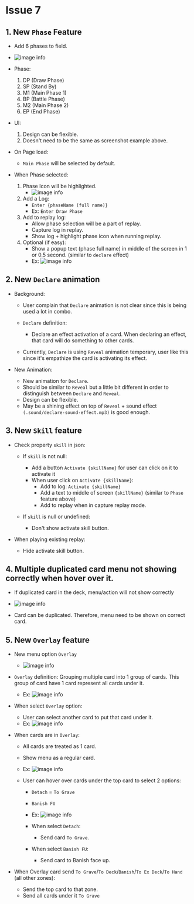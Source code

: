 # Issue 7


## 1. New `Phase` Feature

- Add 6 phases to field.
- ![image info](./issue/phase.PNG)
- Phase:
    1. DP (Draw Phase)
    2. SP (Stand By)
    3. M1 (Main Phase 1)
    4. BP (Battle Phase)
    5. M2 (Main Phase 2)
    6. EP (End Phase)

- UI:
    1. Design can be flexible.
    2. Doesn't need to be the same as screenshot example above.

- On Page load:
    - `Main Phase` will be selected by default.

- When Phase selected:
    1. Phase Icon will be highlighted.
        - ![image info](./issue/phase-active.PNG)
    2. Add a Log:
        - `Enter {phaseName (full name)}`
        - Ex: `Enter Draw Phase`
    3. Add to replay log:
        - Allow phase selection will be a part of replay.
        - Capture log in replay.
        - Show log + highlight phase icon when running replay.
    4. Optional (if easy):
        - Show a popup text (phase full name) in middle of the screen in 1 or 0.5 second. (similar to `declare` effect)
        - Ex: ![image info](./issue/phase-name.PNG)


## 2. New `Declare` animation

- Background:
    - User complain that `Declare` animation is not clear since this is being used a lot in combo. 
    - `Declare` definition:
        - Declare an effect activation of a card. When declaring an effect, that card will do something to other cards.

    - Currently, `Declare` is using `Reveal` animation temporary, user like this since it's empathize the card is activating its effect.

- New Animation:
    - New animation for `Declare`.
    - Should be similar to `Reveal` but a little bit different in order to distinguish between `Declare` and `Reveal`.
    - Design can be flexible.
    - May be a shining effect on top of `Reveal` + sound effect `(.sound/declare-sound-effect.mp3)` is good enough.

## 3. New `Skill` feature

- Check property `skill` in json:
    - If `skill` is not null:
        - Add a button `Activate {skillName}` for user can click on it to activate it
        - When user click on `Activate {skillName}`:
            - Add to log: `Activate {skillName}`
            - Add a text to middle of screen `{skillName}` (similar to `Phase` feature above)
            - Add to replay when in capture replay mode.
        
    - If `skill` is null or undefined:
        - Don't show activate skill button.

- When playing existing replay:
    - Hide activate skill button.


## 4. Multiple duplicated card menu not showing correctly when hover over it.

- If duplicated card in the deck, menu/action will not show correctly
- ![image info](./issue/deck-menu.PNG)

- Card can be duplicated. Therefore, menu need to be shown on correct card.


## 5. New `Overlay` feature

- New menu option `Overlay`
    - ![image info](./issue/menu-overlay.PNG)
- `Overlay` definition: Grouping multiple card into 1 group of cards. This group of card have 1 card represent all cards under it.
    - Ex: ![image info](./issue/card-overlay.PNG)

- When select `Overlay` option:
    - User can select another card to put that card under it.
    - Ex: ![image info](./issue/overlay-selection.PNG)

- When cards are in `Overlay`:
    - All cards are treated as 1 card.
    - Show menu as a regular card.
    - Ex: ![image info](./issue/overlay-option.PNG)

    - User can hover over cards under the top card to select 2 options:
        - `Detach` = `To Grave`
        - `Banish FU`
        - Ex: ![image info](./issue/detach-overlay.PNG)

        - When select `Detach`:
            - Send card `To Grave`.
        - When select `Banish FU`:
            - Send card to Banish face up.

- When Overlay card send `To Grave`/`To Deck`/`Banish`/`To Ex Deck`/`To Hand` (all other zones):
    - Send the top card to that zone.
    - Send all cards under it `To Grave`